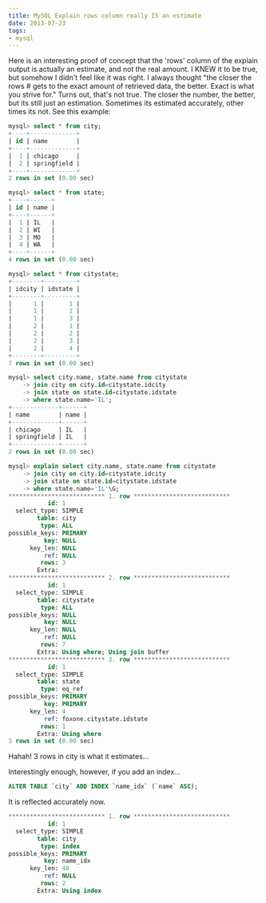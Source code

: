 ```yaml
---
title: MySQL Explain rows column really IS an estimate
date: 2013-07-23
tags:
- mysql
---
```

Here is an interesting proof of concept that the 'rows' column of the explain output is actually an estimate, and not the real amount.  I KNEW it to be true, but somehow I didn't feel like it was right.  I always thought "the closer the rows # gets to the exact amount of retrieved data, the better.  Exact is what you strive for."  Turns out, that's not true.  The closer the number, the better, but its still just an estimation.  Sometimes its estimated accurately, other times its not.  See this example:

<!--more-->

```sql
mysql> select * from city;
+----+-------------+
| id | name        |
+----+-------------+
|  1 | chicago     |
|  2 | springfield |
+----+-------------+
2 rows in set (0.00 sec)

mysql> select * from state;
+----+------+
| id | name |
+----+------+
|  1 | IL   |
|  2 | WI   |
|  3 | MO   |
|  4 | WA   |
+----+------+
4 rows in set (0.00 sec)

mysql> select * from citystate;
+--------+---------+
| idcity | idstate |
+--------+---------+
|      1 |       1 |
|      1 |       2 |
|      1 |       3 |
|      2 |       1 |
|      2 |       2 |
|      2 |       3 |
|      2 |       4 |
+--------+---------+
7 rows in set (0.00 sec)

mysql> select city.name, state.name from citystate 
    -> join city on city.id=citystate.idcity  
    -> join state on state.id=citystate.idstate 
    -> where state.name='IL';
+-------------+------+
| name        | name |
+-------------+------+
| chicago     | IL   |
| springfield | IL   |
+-------------+------+
2 rows in set (0.00 sec)

mysql> explain select city.name, state.name from citystate
    -> join city on city.id=citystate.idcity
    -> join state on state.id=citystate.idstate
    -> where state.name='IL'\G;
*************************** 1. row ***************************
           id: 1
  select_type: SIMPLE
        table: city
         type: ALL
possible_keys: PRIMARY
          key: NULL
      key_len: NULL
          ref: NULL
         rows: 3
        Extra: 
*************************** 2. row ***************************
           id: 1
  select_type: SIMPLE
        table: citystate
         type: ALL
possible_keys: NULL
          key: NULL
      key_len: NULL
          ref: NULL
         rows: 7
        Extra: Using where; Using join buffer
*************************** 3. row ***************************
           id: 1
  select_type: SIMPLE
        table: state
         type: eq_ref
possible_keys: PRIMARY
          key: PRIMARY
      key_len: 4
          ref: foxone.citystate.idstate
         rows: 1
        Extra: Using where
3 rows in set (0.00 sec)
```    
    
Hahah!  3 rows in city is what it estimates...

Interestingly enough, however, if you add an index...
    
```sql
ALTER TABLE `city` ADD INDEX `name_idx` (`name` ASC);
```

It is reflected accurately now.

```sql
*************************** 1. row ***************************
           id: 1
  select_type: SIMPLE
        table: city
         type: index
possible_keys: PRIMARY
          key: name_idx
      key_len: 48
          ref: NULL
         rows: 2
        Extra: Using index
```
